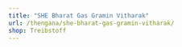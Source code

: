 ```yaml
---
title: "SHE Bharat Gas Gramin Vitharak"
url: /thengana/she-bharat-gas-gramin-vitharak/
shop: Treibstoff
---
```

